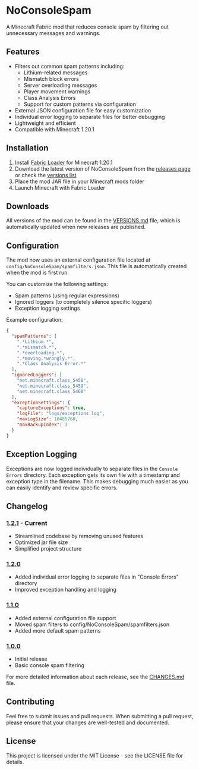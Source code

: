 # NoConsoleSpam

A Minecraft Fabric mod that reduces console spam by filtering out unnecessary messages and warnings.

## Features

- Filters out common spam patterns including:
  - Lithium-related messages
  - Mismatch block errors
  - Server overloading messages
  - Player movement warnings
  - Class Analysis Errors
  - Support for custom patterns via configuration
- External JSON configuration file for easy customization
- Individual error logging to separate files for better debugging
- Lightweight and efficient
- Compatible with Minecraft 1.20.1

## Installation

1. Install [Fabric Loader](https://fabricmc.net/use/) for Minecraft 1.20.1
2. Download the latest version of NoConsoleSpam from the [releases page](https://github.com/MichaJDev/NoConsoleSpam/releases) or check the [versions list](VERSIONS.md)
3. Place the mod JAR file in your Minecraft mods folder
4. Launch Minecraft with Fabric Loader

## Downloads

All versions of the mod can be found in the [VERSIONS.md](VERSIONS.md) file, which is automatically updated when new releases are published.

## Configuration

The mod now uses an external configuration file located at `config/NoConsoleSpam/spamfilters.json`. This file is automatically created when the mod is first run.

You can customize the following settings:
- Spam patterns (using regular expressions)
- Ignored loggers (to completely silence specific loggers)
- Exception logging settings

Example configuration:

```json
{
  "spamPatterns": [
    ".*Lithium.*",
    ".*mismatch.*",
    ".*overloading.*",
    ".*moving.*wrongly.*",
    ".*Class Analysis Error.*"
  ],
  "ignoredLoggers": [
    "net.minecraft.class_5458",
    "net.minecraft.class_5459",
    "net.minecraft.class_5460"
  ],
  "exceptionSettings": {
    "captureExceptions": true,
    "logFile": "logs/exceptions.log",
    "maxLogSize": 10485760,
    "maxBackupIndex": 3
  }
}
```

## Exception Logging

Exceptions are now logged individually to separate files in the `Console Errors` directory. Each exception gets its own file with a timestamp and exception type in the filename. This makes debugging much easier as you can easily identify and review specific errors.

## Changelog

### [1.2.1](CHANGES.md#121) - Current
- Streamlined codebase by removing unused features
- Optimized jar file size
- Simplified project structure

### [1.2.0](CHANGES.md#120)
- Added individual error logging to separate files in "Console Errors" directory
- Improved exception handling and logging

### [1.1.0](CHANGES.md#110)
- Added external configuration file support
- Moved spam filters to config/NoConsoleSpam/spamfilters.json
- Added more default spam patterns

### [1.0.0](CHANGES.md#100)
- Initial release
- Basic console spam filtering

For more detailed information about each release, see the [CHANGES.md](CHANGES.md) file.

## Contributing

Feel free to submit issues and pull requests. When submitting a pull request, please ensure that your changes are well-tested and documented.

## License

This project is licensed under the MIT License - see the LICENSE file for details. 